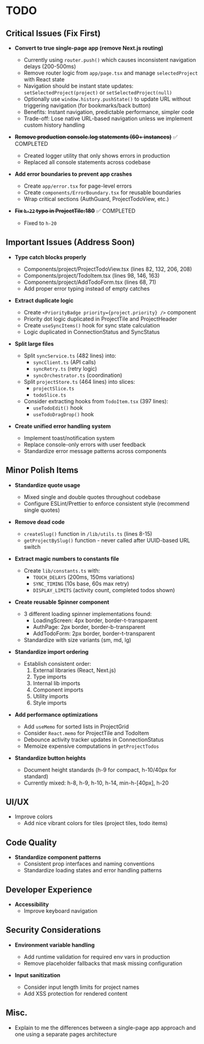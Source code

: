 # TODO

## Critical Issues (Fix First)

- **Convert to true single-page app (remove Next.js routing)**
  - Currently using `router.push()` which causes inconsistent navigation delays (200-500ms)
  - Remove router logic from `app/page.tsx` and manage `selectedProject` with React state
  - Navigation should be instant state updates: `setSelectedProject(project)` or `setSelectedProject(null)`
  - Optionally use `window.history.pushState()` to update URL without triggering navigation (for bookmarks/back button)
  - Benefits: Instant navigation, predictable performance, simpler code
  - Trade-off: Lose native URL-based navigation unless we implement custom history handling

- **~~Remove production console.log statements (60+ instances)~~** ✅ COMPLETED
  - Created logger utility that only shows errors in production
  - Replaced all console statements across codebase

- **Add error boundaries to prevent app crashes**
  - Create `app/error.tsx` for page-level errors
  - Create `components/ErrorBoundary.tsx` for reusable boundaries
  - Wrap critical sections (AuthGuard, ProjectTodoView, etc.)

- **~~Fix `h-22` typo in ProjectTile:180~~** ✅ COMPLETED
  - Fixed to `h-20`

## Important Issues (Address Soon)

- **Type catch blocks properly**
  - Components/project/ProjectTodoView.tsx (lines 82, 132, 206, 208)
  - Components/project/TodoItem.tsx (lines 98, 146, 163)
  - Components/project/AddTodoForm.tsx (lines 68, 71)
  - Add proper error typing instead of empty catches

- **Extract duplicate logic**
  - Create `<PriorityBadge priority={project.priority} />` component
  - Priority dot logic duplicated in ProjectTile and ProjectHeader
  - Create `useSyncItems()` hook for sync state calculation
  - Logic duplicated in ConnectionStatus and SyncStatus

- **Split large files**
  - Split `syncService.ts` (482 lines) into:
    - `syncClient.ts` (API calls)
    - `syncRetry.ts` (retry logic)
    - `syncOrchestrator.ts` (coordination)
  - Split `projectStore.ts` (464 lines) into slices:
    - `projectSlice.ts`
    - `todoSlice.ts`
  - Consider extracting hooks from `TodoItem.tsx` (397 lines):
    - `useTodoEdit()` hook
    - `useTodoDragDrop()` hook

- **Create unified error handling system**
  - Implement toast/notification system
  - Replace console-only errors with user feedback
  - Standardize error message patterns across components

## Minor Polish Items

- **Standardize quote usage**
  - Mixed single and double quotes throughout codebase
  - Configure ESLint/Prettier to enforce consistent style (recommend single quotes)

- **Remove dead code**
  - `createSlug()` function in `/lib/utils.ts` (lines 8-15)
  - `getProjectBySlug()` function - never called after UUID-based URL switch

- **Extract magic numbers to constants file**
  - Create `lib/constants.ts` with:
    - `TOUCH_DELAYS` (200ms, 150ms variations)
    - `SYNC_TIMING` (10s base, 60s max retry)
    - `DISPLAY_LIMITS` (activity count, completed todos shown)

- **Create reusable Spinner component**
  - 3 different loading spinner implementations found:
    - LoadingScreen: 4px border, border-t-transparent
    - AuthPage: 2px border, border-b-transparent
    - AddTodoForm: 2px border, border-t-transparent
  - Standardize with size variants (sm, md, lg)

- **Standardize import ordering**
  - Establish consistent order:
    1. External libraries (React, Next.js)
    2. Type imports
    3. Internal lib imports
    4. Component imports
    5. Utility imports
    6. Style imports

- **Add performance optimizations**
  - Add `useMemo` for sorted lists in ProjectGrid
  - Consider `React.memo` for ProjectTile and TodoItem
  - Debounce activity tracker updates in ConnectionStatus
  - Memoize expensive computations in `getProjectTodos`

- **Standardize button heights**
  - Document height standards (h-9 for compact, h-10/40px for standard)
  - Currently mixed: h-8, h-9, h-10, h-14, min-h-[40px], h-20

## UI/UX

- Improve colors
  - Add nice vibrant colors for tiles (project tiles, todo items)

## Code Quality

- **Standardize component patterns**
  - Consistent prop interfaces and naming conventions
  - Standardize loading states and error handling patterns

## Developer Experience

- **Accessibility**
  - Improve keyboard navigation

## Security Considerations

- **Environment variable handling**
  - Add runtime validation for required env vars in production
  - Remove placeholder fallbacks that mask missing configuration

- **Input sanitization**
  - Consider input length limits for project names
  - Add XSS protection for rendered content

## Misc.

- Explain to me the differences between a single-page app approach and one using a separate pages architecture
